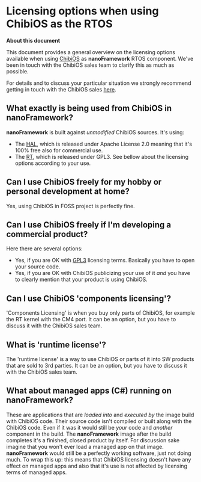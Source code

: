 # Licensing options when using ChibiOS as the RTOS


**About this document**

This document provides a general overview on the licensing options available when using [ChibiOS](http://chibios.org) as **nanoFramework** RTOS component.
We've been in touch with the ChibiOS sales team to clarify this as much as possible.

For details and to discuss your particular situation we strongly recommend getting in touch with the ChibiOS sales [here](http://chibios.org/dokuwiki/doku.php?id=chibios:licensing:quote).


## What exactly is being used from ChibiOS in **nanoFramework**?

**nanoFramework** is built against _unmodified_ ChibiOS sources. It's using:
* The [HAL](http://chibios.org/dokuwiki/doku.php?id=chibios:product:hal:start), which is released under Apache License 2.0 meaning that it's 100% free also for commercial use.
* The [RT](http://chibios.org/dokuwiki/doku.php?id=chibios:product:rt:start), which is released under GPL3. See bellow about the licensing options according to your use. 


## Can I use ChibiOS freely for my hobby or personal development at home?

Yes, using ChibiOS in FOSS project is perfectly fine.


## Can I use ChibiOS freely if I'm developing a commercial product?

Here there are several options:
* Yes, if you are OK with [GPL3](https://www.gnu.org/licenses/gpl.html) licensing terms. Basically you have to open your source code.
* Yes, if you are OK with ChibiOS publicizing your use of it _and_ you have to clearly mention that your product is using ChibiOS.


## Can I use ChibiOS 'components licensing'?

'Components Licensing' is when you buy only parts of ChibiOS, for example the RT kernel with the CM4 port. It can be an option, but you have to discuss it with the ChibiOS sales team.


## What is 'runtime license'?

The 'runtime license' is a way to use ChibiOS or parts of it into SW products that are sold to 3rd parties. It can be an option, but you have to discuss it with the ChibiOS sales team.


## What about managed apps (C#) running on **nanoFramework**?

These are applications that are _loaded into_ and _executed by_ the image build with ChibiOS code. Their source code isn't compiled or  built along with the ChibiOS code. Even if it was it would still be _your_ code and _another_ component in the build. The **nanoFramework** image after the build completes it's a finished, closed product by itself. For discussion sake imagine that you won't ever load a managed app on that image. **nanoFramework** would still be a perfectly working software, just not doing much.
To wrap this up: this means that ChibiOS licensing doesn't have any effect on managed apps and also that it's use is not affected by licensing terms of managed apps.
